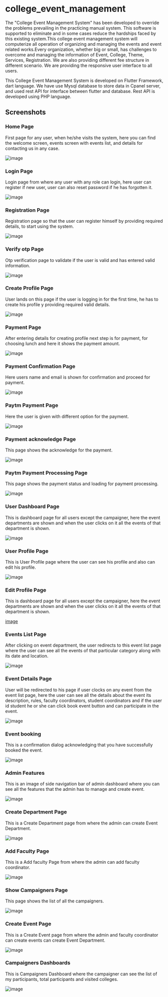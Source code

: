 # college_event_management

The "College Event Management System" has been developed to override the problems prevailing in the practicing manual system. This software is supported to eliminate and in some cases reduce the hardships faced by this existing system.This college event management system will computerize all operation of organizing and managing the events and event related works.Every organization, whether big or small, has challenges to overcome and managing the information of Event, College, Theme, Services, Registration. We are also providing different fee structure in different scenario. We are providing the responsive user interface to all users.


This College Event Management System is developed on Flutter Framework, dart language. We have use Mysql database to store data in Cpanel server, and used rest API
for interface between flutter and database. Rest API is developed using PHP language.

## Screenshots

### **Home Page**
First page for any user, when he/she visits the system, here you can find the welcome screen, events screen with events list, and details for contacting us in any case.

![image](https://user-images.githubusercontent.com/76546289/205846271-ebed63cf-5940-481b-b667-4736292f5042.png)

### **Login Page**
Login page from where any user with any role can login, here user can register if new user, user can also reset password if he has forgotten it.

![image](https://user-images.githubusercontent.com/76546289/205846810-db863109-07b7-45c9-974d-8e6d6c56b7c0.png)

### **Registration Page**
Registration page so that the user can register himself by providing required details, to start using the system.

![image](https://user-images.githubusercontent.com/76546289/205846964-7a9f0b0a-f386-4492-a121-88e84f9f1b27.png)

### **Verify otp Page**
Otp verification page to validate if the user is valid and has entered valid information.

![image](https://user-images.githubusercontent.com/76546289/205847016-45aef1b0-8602-47ff-b253-d761505f4261.png)

### **Create Profile Page**
User lands on this page if the user is logging in for the first time, he has to create his profile y providing required valid details.

![image](https://user-images.githubusercontent.com/76546289/205847063-8d9bf2da-5289-4c26-982c-955926f77e5c.png)

### **Payment Page**
After entering details for creating profile next step is for payment, for choosing lunch and here it shows the payment amount.

![image](https://user-images.githubusercontent.com/76546289/205847106-c63a4757-64a6-4eab-874b-2ca397766ff5.png)

### **Payment Confirmation Page**
Here users name and email is shown for confirmation and proceed for payment.

![image](https://user-images.githubusercontent.com/76546289/205847136-af663d28-1019-4f89-a8f2-ca4b776161e4.png)

### **Paytm Payment Page**
Here the user is given with different option for the payment.

![image](https://user-images.githubusercontent.com/76546289/205847167-3e36c43a-72ff-4186-89c1-323e3e4f7486.png)

### **Payment acknowledge Page**
This page shows the acknowledge for the payment.

![image](https://user-images.githubusercontent.com/76546289/205847254-5998096f-f5a1-4988-931c-b6e5395fbcb6.png)

### **Paytm Payment Processing Page**
This page shows the payment status and loading for payment processing.

![image](https://user-images.githubusercontent.com/76546289/205847376-244167b5-d629-4c65-be7e-07656b968d14.png)

### **User Dashboard Page**
This is dashboard page for all users except the campaigner, here the event departments are shown and when the user clicks on it all the events of that department is shown.

![image](https://user-images.githubusercontent.com/76546289/205847422-1d7d0621-ff7f-4244-b286-0392a4f2a2a6.png)


### **User Profile Page**
This is User Profile page where the user can see his profile and also can edit his profile.

![image](https://user-images.githubusercontent.com/76546289/205847456-e1a37901-1faf-4c79-97df-0ae6f4599223.png)

### **Edit Profile Page**
This is dashboard page for all users except the campaigner, here the event departments are shown and when the user clicks on it all the events of that department is shown.

[image](https://user-images.githubusercontent.com/76546289/205847499-48622526-ff1d-4285-ae3a-7b5636a02918.png)

### **Events List Page**
After clicking on event department, the user redirects to this event list page where the user can see all the events of that particular category along with its date and location.

![image](https://user-images.githubusercontent.com/76546289/205847568-3318e237-45c5-442a-be71-c01eb7b05156.png)

### **Event Details Page**
User will be redirected to his page if user clocks on any event from the event list page, here the user can see all the details about the event its description, rules, faculty coordinators, student coordinators and if the user id student he or she can click book event button and can participate in the event.

![image](https://user-images.githubusercontent.com/76546289/205847605-13ecd2af-7574-4198-b0da-57828af6dafa.png)

### **Event booking**
This is a confirmation dialog acknowledging that you have successfully booked the event. 

![image](https://user-images.githubusercontent.com/76546289/205847645-cce9b694-ff87-4946-8c08-497e645ba89f.png)

### **Admin Features**
This is an image of side navigation bar of admin dashboard where you can see all the features that the admin has to manage and create event.

![image](https://user-images.githubusercontent.com/76546289/205847673-72afdc37-9e1b-4f0f-8c5c-26fa29e2d5da.png)

### **Create Department Page**
This is a Create Department page from where the admin can create Event Department.

![image](https://user-images.githubusercontent.com/76546289/205847739-e95743fa-9009-4827-8639-a93b66e118f8.png)

### **Add Faculty Page**
This is a Add faculty Page from where the admin can add faculty coordinator.

![image](https://user-images.githubusercontent.com/76546289/205847769-2ff66121-400a-4486-af0a-1ffa32855127.png)

### **Show Campaigners Page**
This page shows the list of all the campaigners.

![image](https://user-images.githubusercontent.com/76546289/205847823-3d43f00b-122b-4dfd-96e0-b9f432864316.png)

### **Create Event Page**
This is a Create Event page from where the admin and faculty coordinator can create events can create Event Department.

![image](https://user-images.githubusercontent.com/76546289/205847861-7d388299-666d-4940-8392-a90d6e0f6507.png)

### **Campaigners Dashboards**
This is Campaigners Dashboard where the campaigner can see the list of my participants, total participants and visited colleges.

![image](https://user-images.githubusercontent.com/76546289/205848026-e52241d4-1f3b-4f27-b84b-7430d0da2ccd.png)









